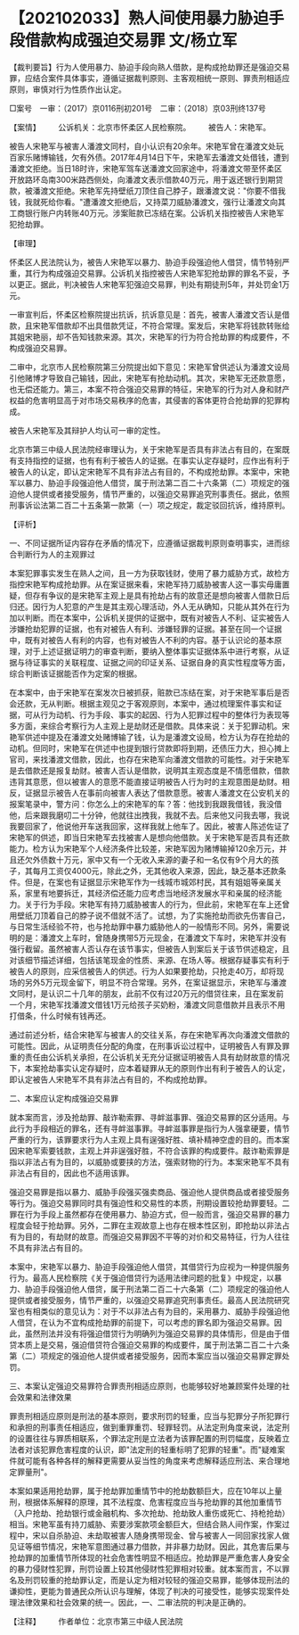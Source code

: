 # 【202102033】熟人间使用暴力胁迫手段借款构成强迫交易罪 文/杨立军

【裁判要旨】行为人使用暴力、胁迫手段向熟人借款，是构成抢劫罪还是强迫交易罪，应结合案件具体事实，遵循证据裁判原则、主客观相统一原则、罪责刑相适应原则，审慎对行为性质作出认定。

□案号　一审：（2017）京0116刑初201号　二审：（2018）京03刑终137号

【案情】 　　公诉机关：北京市怀柔区人民检察院。 　　被告人：宋艳军。

被告人宋艳军与被害人潘渡文同村，自小认识有20余年。宋艳军曾在潘渡文处玩百家乐赌博输钱，欠有外债。2017年4月14日下午，宋艳军去潘渡文处借钱，遭到潘渡文拒绝。当日18时许，宋艳军驾车送潘渡文回家途中，将潘渡文带至怀柔区开放路环岛南300米路西侧处，向潘渡文表示借款40万元，用于返还银行到期贷款，被潘渡文拒绝。宋艳军先持壁纸刀顶住自己脖子，跟潘渡文说："你要不借我钱，我就死给你看。"遭潘渡文拒绝后，又持菜刀威胁潘渡文，强行让潘渡文向其工商银行账户内转账40万元。涉案赃款已冻结在案。公诉机关指控被告人宋艳军犯抢劫罪。

【审理】

怀柔区人民法院认为，被告人宋艳军以暴力、胁迫手段强迫他人借贷，情节特别严重，其行为构成强迫交易罪。公诉机关指控被告人宋艳军犯抢劫罪的罪名不妥，予以更正。据此，判决被告人宋艳军犯强迫交易罪，判处有期徒刑5年，并处罚金1万元。

一审宣判后，怀柔区检察院提出抗诉，抗诉意见是：首先，被害人潘渡文否认是借款，且宋艳军借款却不出具借款凭证，不符合常理。案发后，宋艳军将钱款转账给其姐宋艳丽，却不告知钱款来源。其次，宋艳军的行为符合抢劫罪的构成要件，不构成强迫交易罪。

二审中，北京市人民检察院第三分院提出如下意见：宋艳军曾供述认为潘渡文设局引他赌博才导致自己输钱，因此，宋艳军有抢劫动机。其次，宋艳军无还款意愿，也无偿还能力。第三，本案不符合强迫交易罪的特征，宋艳军的行为对人身和财产权益的危害明显高于对市场交易秩序的危害，其侵害的客体更符合抢劫罪的犯罪构成。

被告人宋艳军及其辩护人均认可一审的定性。

北京市第三中级人民法院经审理认为，关于宋艳军是否具有非法占有目的，在案既有支持指控的证据，也有有利于被告人的证据。在事实认定存疑时，应作出有利于被告人的认定，即认定宋艳军不具有非法占有目的，不构成抢劫罪。本案中，宋艳军以暴力、胁迫手段强迫他人借贷，属于刑法第二百二十六条第（二）项规定的强迫他人提供或者接受服务，情节严重的，以强迫交易罪追究刑事责任。据此，依照刑事诉讼法第二百二十五条第一款第（一）项之规定，裁定驳回抗诉，维持原判。

【评析】

一、不同证据所证内容存在矛盾的情况下，应遵循证据裁判原则查明事实，进而综合判断行为人的主观罪过

本案犯罪事实发生在熟人之间，且一方为获取钱财，使用了暴力威胁方式，故检方指控宋艳军构成抢劫罪。从在案证据来看，宋艳军持刀威胁被害人这一事实毋庸置疑，但存有争议的是宋艳军主观上是具有抢劫占有的故意还是想向被害人借款日后归还。因行为人犯意的产生是其主观心理活动，外人无从确知，只能从其外在行为加以判断。而在本案中，公诉机关提供的证据中，既有对被告人不利、证实被告人涉嫌抢劫犯罪的证据，也有对被告人有利、涉嫌轻罪的证据。甚至在同一个证据中，既有对被告人有利的内容，也有对被告人不利的内容。基于认识论的基本原理，对于上述证据证明力的审查判断，要纳入整体事实证据体系中进行考察，从证据与待证事实的关联程度、证据之间的印证关系、证据自身的真实性程度等方面，综合判断该证据能否作为定案的根据。

在本案中，由于宋艳军在案发次日被抓获，赃款已冻结在案，对于宋艳军事后是否会还款，无从判断。根据主观见之于客观原则，本案中，通过梳理案件事实和证据，可从行为动机、行为手段、事实的起因、行为人犯罪过程中的整体行为表现等多方面，来综合考察行为人主观上是劫财还是借款。具体来说：关于犯罪动机。宋艳军供述中提及在潘渡文处赌博输了钱，认为是潘渡文设局，检方认为存在抢劫的动机。但同时，宋艳军在供述中也提到银行贷款即将到期，还债压力大，担心摊上官司，来找潘渡文借款，因此，也存在宋艳军向潘渡文借款的可能性。对于宋艳军是去借款还是报复劫财。被害人否认是借款，说明其主观态度是不情愿借款，借款违背其意愿，但以被害人的意愿不能直接证明被告人行为时的主观意图是劫财。相反，证据显示被告人在事前向被害人表达了借款意愿。被害人潘渡文在公安机关的报案笔录中，警方问：你怎么上的宋艳军的车？答：他找到我跟我借钱，我没借他，后来跟我磨叨二十分钟，他就往出拽我，我就不去。后来他又问我去哪，我说我要回家了，他说他开车送我回家，这样我就上他车了。因此，被害人陈述佐证了宋艳军的供述，即当日宋艳军去找被害人是想向他借款。关于宋艳军是否具有还款能力。检方认为宋艳军个人经济条件比较差，宋艳军因为赌博输掉120余万元，并且还欠外债数十万元，家中又有一个无收入来源的妻子和一名仅有9个月大的孩子，其每月工资仅4000元，除此之外，无其他收入来源，因此，缺乏基本还款条件。但是，在案也有证据显示宋艳军作为一线城市城郊村民，其有姐姐等亲属关系，家里有地要拆迁，其经济偿还能力应考虑当地经济发展水平和亲属的经济能力。关于行为手段。宋艳军有持刀威胁被害人的行为，但此前，宋艳军在车上还曾用壁纸刀顶着自己的脖子说不借就不活了。试想，为了实施抢劫而欲先伤害自己，与日常生活经验不符，也与抢劫罪中暴力威胁他人的一般情形不同。另外，需要说明的是：潘渡文上车时，曾随身携带5万元现金，在潘渡文下车时，宋艳军并没有强行截留。虽然被害人否认存在该节事实，但被告人到案后关于该节供述稳定，且对该细节描述详细，包括该笔现金的性质、来源、在场人等。根据存疑事实有利于被告人的原则，应采信被告人的供述。行为人如果要抢劫，只抢走40万，却将现场的另外5万元现金留下，明显不符合常理。另外，在案证据显示，宋艳军与潘渡文同村，是认识二十几年的朋友，此前不仅有过20万元的借贷往来，且在案发前一个月，宋艳军找潘渡文借钱1万元给孩子买奶粉，潘渡文同意借款并且表示不用打借条，什么时候有钱再还。

通过前述分析，结合宋艳军与被害人的交往关系，存在宋艳军再次向潘渡文借款的可能性。因此，从证明责任分配的角度，在刑事诉讼过程中，证明被告人有罪及罪重的责任由公诉机关承担，在公诉机关无充分证据证明被告人具有劫财故意的情况下，本案抢劫事实认定存疑时，应本着疑罪从无的原则作出有利于被告人的认定，即认定被告人宋艳军不具有非法占有目的，不构成抢劫罪。

二、本案应认定构成强迫交易罪

就本案而言，涉及抢劫罪、敲诈勒索罪、寻衅滋事罪、强迫交易罪的区分适用。与此行为手段相近的罪名，还有寻衅滋事罪。寻衅滋事罪是指行为人强拿硬要，情节严重的行为，该罪要求行为人主观上具有逞强好胜、填补精神空虚的目的。而本案因宋艳军索要钱款，主观上并非逞强好胜，不符合该罪的构成要件。敲诈勒索罪是指以非法占有为目的，以威胁或要挟的方法，强索财物的行为。本案宋艳军不具有非法占有目的，因此也不适用该罪。

强迫交易罪是指以暴力、威胁手段强买强卖商品、强迫他人提供商品或者接受服务等行为。强迫交易罪同时具有强迫性和交易性的本质，刑期设置较抢劫罪要轻。二罪在行为手段上虽然都存在使用暴力、胁迫方式，但一般而言，强迫交易罪的暴力程度会轻于抢劫罪。另外，二罪在主观故意上也存在根本性区别，即抢劫以非法占有为目的，有劫财的故意。而强迫交易罪因不平等的对价和交易特征，行为人往往不具有非法占有目的。

本案中，宋艳军以暴力、胁迫手段强迫他人借贷，其借贷行为应视为一种提供服务行为。最高人民检察院《关于强迫借贷行为适用法律问题的批复》中规定，以暴力、胁迫手段强迫他人借贷，属于刑法第二百二十六条第（二）项规定的强迫他人提供或者接受服务，情节严重的，以强迫交易罪追究刑事责任。最高人民法院研究室也有相类似的意见认为：对于不以非法占有为目的，采用暴力、威胁手段强迫他人借贷，在认为不宜构成抢劫罪的前提下，可以考虑的罪名即为强迫交易罪。因此，虽然刑法并没有将强迫借贷行为明确列为强迫交易罪的具体情形，但是由于借贷本质上是交易，强迫借贷符合强迫交易罪的构成要件，属于刑法第二百二十六条第（二）项规定的强迫他人提供或者接受服务，因而本案应当以强迫交易罪定罪处罚。

三、本案认定强迫交易罪符合罪责刑相适应原则，也能够较好地兼顾案件处理的社会效果和法律效果

罪责刑相适应原则是刑法的基本原则，要求刑罚的轻重，应当与犯罪分子所犯罪行和承担的刑事责任相适应，做到重罪重罚、轻罪轻罚。从法定刑角度来说，法定刑的设置往往与罪质相联系，个罪法定刑是立法者为该罪配置的刑罚幅度，反映着立法者对该犯罪危害程度的认识，即"法定刑的轻重标明了犯罪的轻重"。而"疑难案件就可能有各种各样的解释更需要从妥当性的角度来考虑解释适应刑法、来合理地定罪量刑"。

本案如果适用抢劫罪，属于抢劫罪加重情节中的抢劫数额巨大，应在10年以上量刑，根据体系解释的原理，其不法程度、危害程度应当与抢劫罪的其他加重情节（入户抢劫、抢劫银行或金融机构、多次抢劫、抢劫致人重伤或死亡、持枪抢劫）相当。宋艳军虽有持刀威胁、索要涉案款项金额巨大，但结合熟人间作案，作案过程中，宋以自杀胁迫、未劫取被害人随身携带现金、曾与被害人一同回家找家人做见证等细节情况，宋艳军意图通过暴力借款，并非暴力劫财。因此，其危害后果与抢劫罪的加重情节所体现的社会危害性明显不相适应。抢劫罪是严重危害人身安全的暴力侵财性犯罪，刑罚设置上较其他侵财性犯罪相对较重。就本案而言，不以罪名及刑罚较重的抢劫罪认定，而是认定为相对较轻的强迫交易罪，能够体现刑法的谦抑性，更能为普通民众所认识与理解，体现了判决的可接受性，能够实现案件处理法律效果和社会效果的统一。因此，一、二审法院的判决是正确的。

【注释】 　　作者单位：北京市第三中级人民法院